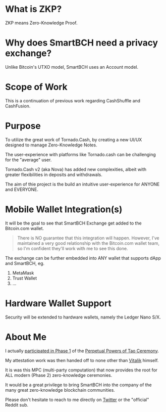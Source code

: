 # What is ZKP?

ZKP means Zero-Knowledge Proof.


# Why does SmartBCH need a privacy exchange?

Unlike Bitcoin's UTXO model, SmartBCH uses an Account model.


# Scope of Work

This is a continuation of previous work regarding CashShuffle and CashFusion.


# Purpose

To utilize the great work of Tornado.Cash, by creating a new UI/UX designed to manage Zero-Knowledge Notes.

The user-experience with platforms like Tornado.cash can be challenging for the "average" user.

Tornado.Cash v2 (aka Nova) has added new complexities, albeit with greater flexibilities in deposits and withdrawals.

The aim of thie project is the build an intuitive user-experience for ANYONE and EVERYONE.


# Mobile Wallet Integration(s)

It will be the goal to see that SmartBCH Exchange get added to the Bitcoin.com wallet.

> There is NO guarantee that this integration will happen. However, I've maintained a very good relationship with the Bitcoin.com wallet team, so I'm confident they'll work with me to see this done.

The exchange can be further embedded into ANY wallet that supports dApp and SmartBCH, eg.

1. MetaMask
2. Trust Wallet
3. ...


# Hardware Wallet Support

Security will be extended to hardware wallets, namely the Ledger Nano S/X.


# About Me

I actually [participated in Phase 1](https://github.com/weijiekoh/perpetualpowersoftau/tree/master/0023_shomari_response) of the [Perpetual Powers of Tao Ceremony](https://medium.com/coinmonks/announcing-the-perpetual-powers-of-tau-ceremony-to-benefit-all-zk-snark-projects-c3da86af8377).

My attestation work was then handed off to none other than [Vitalik](https://github.com/weijiekoh/perpetualpowersoftau/blob/master/0024_vb_response) himself.

It is was this MPC (multi-party computation) that now provides the root for ALL modern (Phase 2) zero-knowledge ceremonies.

It would be a great privilege to bring SmartBCH into the company of the many great zero-knowledge blockchain communities.

Please don't hesitate to reach to me directly on [Twitter](https://twitter.com/ShomariPrince) or the "official" Reddit sub.

